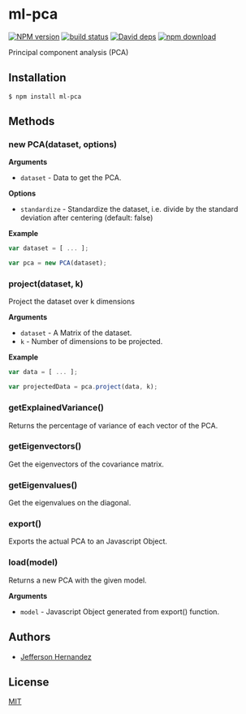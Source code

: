 # ml-pca

  [![NPM version][npm-image]][npm-url]
  [![build status][travis-image]][travis-url]
  [![David deps][david-image]][david-url]
  [![npm download][download-image]][download-url]

Principal component analysis (PCA)

## Installation

`$ npm install ml-pca`

## Methods

### new PCA(dataset, options)

__Arguments__

* `dataset` - Data to get the PCA.

__Options__

* `standardize` - Standardize the dataset, i.e. divide by the standard deviation after centering (default: false)

__Example__

```js
var dataset = [ ... ];

var pca = new PCA(dataset);
```

### project(dataset, k)

Project the dataset over k dimensions 

__Arguments__

* `dataset` - A Matrix of the dataset.
* `k` - Number of dimensions to be projected.

__Example__

```js
var data = [ ... ];

var projectedData = pca.project(data, k);
```

### getExplainedVariance()

Returns the percentage of variance of each vector of the PCA.

### getEigenvectors()

Get the eigenvectors of the covariance matrix.

### getEigenvalues()

Get the eigenvalues on the diagonal.

### export()

Exports the actual PCA to an Javascript Object.

### load(model)

Returns a new PCA with the given model.

__Arguments__

* `model` - Javascript Object generated from export() function.

## Authors

- [Jefferson Hernandez](https://github.com/JeffersonH44)

## License

  [MIT](./LICENSE)

[npm-image]: https://img.shields.io/npm/v/ml-pca.svg?style=flat-square
[npm-url]: https://npmjs.org/package/ml-pca
[travis-image]: https://img.shields.io/travis/mljs/pca/master.svg?style=flat-square
[travis-url]: https://travis-ci.org/mljs/pca
[david-image]: https://img.shields.io/david/mljs/pca.svg?style=flat-square
[david-url]: https://david-dm.org/mljs/pca
[download-image]: https://img.shields.io/npm/dm/ml-pca.svg?style=flat-square
[download-url]: https://npmjs.org/package/ml-pca
